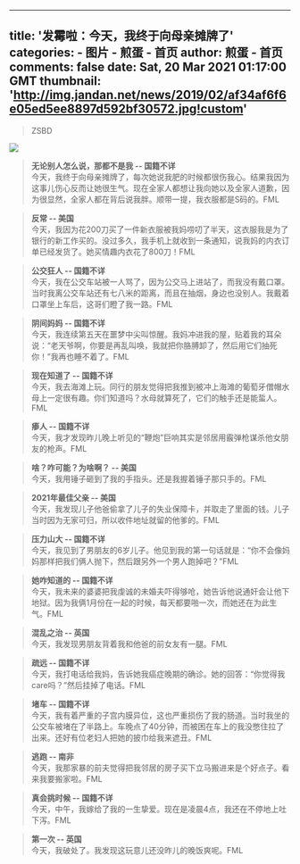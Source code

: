 
---
title: '发霉啦：今天，我终于向母亲摊牌了'
categories: 
    - 图片
    - 煎蛋 - 首页
author: 煎蛋 - 首页
comments: false
date: Sat, 20 Mar 2021 01:17:00 GMT
thumbnail: 'http://img.jandan.net/news/2019/02/af34af6f6e05ed5ee8897d592bf30572.jpg!custom'
---

<div>   
<blockquote><p>ZSBD</p></blockquote><img src="http://img.jandan.net/news/2019/02/af34af6f6e05ed5ee8897d592bf30572.jpg!custom" referrerpolicy="no-referrer"><blockquote><p>
<strong>无论别人怎么说，那都不是我 -- 国籍不详</strong><br>
今天，我终于向母亲摊牌了，每次她说我肥的时候都很伤我心。结果我因为这事儿伤心反而让她很生气。现在全家人都想让我向她以及全家人道歉，因为很显然，全家人都在背后说我胖。顺带一提，我衣服都是S码的。FML
</p></blockquote>
<blockquote><p>
<strong>反常 -- 美国</strong><br>
今天，我因为花200刀买了一件新衣服被我妈唠叨了半天，这衣服我是为了银行的新工作买的。没过多久，我手机上就收到一条通知，说我妈的内衣订单已经发货了。她买情趣内衣花了800刀！FML
</p></blockquote>
<blockquote><p>
<strong>公交狂人 -- 国籍不详</strong><br>
今天，我在公交车站被一人骂了，因为公交马上进站了，而我没有戴口罩。当时我离公交车站还有七八米的距离，而且在抽烟，身边也没别人。我戴着口罩坐上车后，这哥们瞪了我一路。FML
</p></blockquote>
<blockquote><p>
<strong>阴间妈妈 -- 国籍不详</strong><br>
今天，我连续第五天在噩梦中尖叫惊醒。我妈冲进我的屋，贴着我的耳朵说：“老天爷啊，你要是再乱叫唤，我就把你胳膊卸了，然后用它们抽死你！”我再也睡不着了。FML
</p></blockquote>
<blockquote><p>
<strong>现在知道了 -- 国籍不详</strong><br>
今天，我去海滩上玩。同行的朋友觉得把我推到被冲上海滩的葡萄牙僧帽水母上一定很有趣。你们知道吗？水母就算死了，它们的触手还是能蜇人。FML
</p></blockquote>
<blockquote><p>
<strong>瘆人 -- 国籍不详</strong><br>
今天，我才发现昨儿晚上听见的“鞭炮”巨响其实是邻居用霰弹枪谋杀他女朋友的枪声。FML
</p></blockquote>
<blockquote><p>
<strong>啥？咋可能？为啥啊？ -- 美国</strong><br>
今天，我用锤子砸到了我的手指头。还是我握着锤子那只手的。FML
</p></blockquote>
<blockquote><p>
<strong>2021年最佳父亲 -- 美国</strong><br>
今天，我发现儿子他爸偷拿了儿子的失业保障卡，并取走了里面的钱。儿子当时因为无家可归，所以收件地址就留的他爹的。FML
</p></blockquote>
<blockquote><p>
<strong>压力山大 -- 国籍不详</strong><br>
今天，我见到了男朋友的6岁儿子。他见到我的第一句话就是：“你不会像妈妈那样把我们俩人抛下，然后跟另外一个男人跑掉吧？”FML
</p></blockquote>
<blockquote><p>
<strong>她咋知道的 -- 国籍不详</strong><br>
今天，我未来的婆婆把我虔诚的未婚夫吓得够呛，她告诉他说通奸会让他下地狱。因为我俩1月份在一起的时候，每天都要啪一次，而她还在为此生气。FML
</p></blockquote>
<blockquote><p>
<strong>混乱之治 -- 英国</strong><br>
今天，我发现男朋友背着我和他爸的前女友有一腿。FML
</p></blockquote>
<blockquote><p>
<strong>疏远 -- 国籍不详</strong><br>
今天，我打电话给我妈，告诉她我癌症晚期的确诊。她的回答：“你觉得我care吗？”然后挂掉了电话。FML
</p></blockquote>
<blockquote><p>
<strong>堵车 -- 国籍不详</strong><br>
今天，我有着严重的子宫内膜异位，这也严重损伤了我的肠道。当时我坐的公交车被堵在了半路上。车晚点了40分钟，而被困在车上的我没憋住拉了出来。还好有位老妇人把她的披巾给我来遮丑。FML
</p></blockquote>
<blockquote><p>
<strong>逃跑 -- 南非</strong><br>
今天，我那家暴的前夫觉得把我邻居的房子买下立马搬进来是个好点子。看来我要搬家啦。FML
</p></blockquote>
<blockquote><p>
<strong>真会挑时候 -- 国籍不详</strong><br>
今天，中午，我嫁给了我的一生挚爱。现在是凌晨4点，我还在不停地上吐下泻。FML
</p></blockquote>
<blockquote><p>
<strong>第一次 -- 英国</strong><br>
今天，我破处了。我发现这玩意儿还没昨儿的晚饭爽呢。FML
</p></blockquote>  
</div>
            